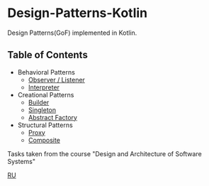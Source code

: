 # Design-Patterns-Kotlin
Design Patterns(GoF) implemented in Kotlin. 

## Table of Contents

* Behavioral Patterns
	* [Observer / Listener](src/lab6/lab6.md)
	* [Interpreter](src/lab5/lab5.md)
* Creational Patterns
	* [Builder](src/lab2/lab2.md)
	* [Singleton](src/lab1/lab1.md)
	* [Abstract Factory](src/lab1/lab1.md)
* Structural Patterns
	* [Proxy](src/lab4/lab4.md)
	* [Composite](src/lab3/lab3.md)
 
Tasks taken from the course "Design and Architecture of Software Systems"
  
[RU](README.RU.md)
